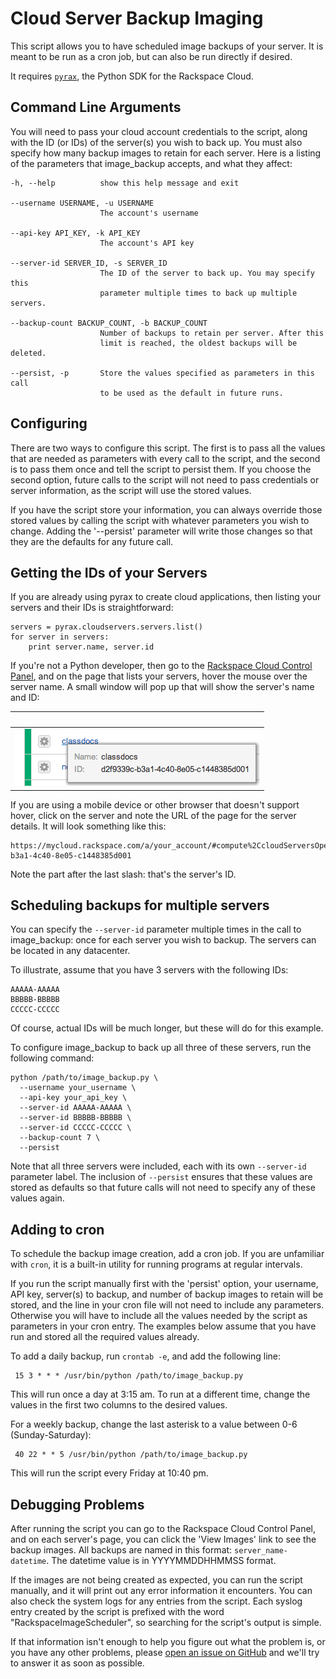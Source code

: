 # Cloud Server Backup Imaging

This script allows you to have scheduled image backups of your server. It is meant to be run as a cron job, but can also be run directly if desired.

It requires [`pyrax`](https://github.com/rackspace/pyrax), the Python SDK for the Rackspace Cloud.


## Command Line Arguments

You will need to pass your cloud account credentials to the script, along with the ID (or IDs) of the server(s) you wish to back up. You must also specify how many backup images to retain for each server. Here is a listing of the parameters that image_backup accepts, and what they affect:

    -h, --help          show this help message and exit

    --username USERNAME, -u USERNAME
                        The account's username

    --api-key API_KEY, -k API_KEY
                        The account's API key

    --server-id SERVER_ID, -s SERVER_ID
                        The ID of the server to back up. You may specify this
                        parameter multiple times to back up multiple servers.

    --backup-count BACKUP_COUNT, -b BACKUP_COUNT
                        Number of backups to retain per server. After this
                        limit is reached, the oldest backups will be deleted.

    --persist, -p       Store the values specified as parameters in this call
                        to be used as the default in future runs.

## Configuring

There are two ways to configure this script. The first is to pass all the values that are needed as parameters with every call to the script, and the second is to pass them once and tell the script to persist them. If you choose the second option, future calls to the script will not need to pass credentials or server information, as the script will use the stored values.

If you have the script store your information, you can always override those stored values by calling the script with whatever parameters you wish to change. Adding the '--persist' parameter will write those changes so that they are the defaults for any future call.


## Getting the IDs of your Servers

If you are already using pyrax to create cloud applications, then listing your servers and their IDs is straightforward:

    servers = pyrax.cloudservers.servers.list()
    for server in servers:
        print server.name, server.id

If you're not a Python developer, then go to the [Rackspace Cloud Control Panel](https://mycloud.rackspace.com), and on the page that lists your servers, hover the mouse over the server name. A small window will pop up that will show the server's name and ID:

&nbsp; |
---: |
![server id screenshot](media/server_id.png) | 


If you are using a mobile device or other browser that doesn't support hover, click on the server and note the URL of the page for the server details. It will look something like this:

    https://mycloud.rackspace.com/a/your_account/#compute%2CcloudServersOpenStack%2CORD/d2f9339c-b3a1-4c40-8e05-c1448385d001

Note the part after the last slash: that's the server's ID.


## Scheduling backups for multiple servers

You can specify the `--server-id` parameter multiple times in the call to image_backup: once for each server you wish to backup. The servers can be located in any datacenter.

To illustrate, assume that you have 3 servers with the following IDs:

    AAAAA-AAAAA
    BBBBB-BBBBB
    CCCCC-CCCCC

Of course, actual IDs will be much longer, but these will do for this example.

To configure image_backup to back up all three of these servers, run the following command:

    python /path/to/image_backup.py \
      --username your_username \
      --api-key your_api_key \
      --server-id AAAAA-AAAAA \
      --server-id BBBBB-BBBBB \
      --server-id CCCCC-CCCCC \
      --backup-count 7 \
      --persist

Note that all three servers were included, each with its own `--server-id` parameter label. The inclusion of `--persist` ensures that these values are stored as defaults so that future calls will not need to specify any of these values again.


## Adding to cron

To schedule the backup image creation, add a cron job. If you are unfamiliar with `cron`, it is a built-in utility for running programs at regular intervals.

If you run the script manually first with the 'persist' option, your username, API key, server(s) to backup, and number of backup images to retain will be stored, and the line in your cron file will not need to include any parameters. Otherwise you will have to include all the values needed by the script as parameters in your cron entry. The examples below assume that you have run and stored all the required values already.

To add a daily backup, run `crontab -e`, and add the following line:

     15 3 * * * /usr/bin/python /path/to/image_backup.py

This will run once a day at 3:15 am. To run at a different time, change the values in the first two columns to the desired values.

For a weekly backup, change the last asterisk to a value between 0-6 (Sunday-Saturday):

     40 22 * * 5 /usr/bin/python /path/to/image_backup.py

This will run the script every Friday at 10:40 pm.


## Debugging Problems

After running the script you can go to the Rackspace Cloud Control Panel, and on each server's page, you can click the 'View Images' link to see the backup images. All backups are named in this format: `server_name-datetime`. The datetime value is in YYYYMMDDHHMMSS format.

If the images are not being created as expected, you can run the script manually, and it will print out any error information it encounters. You can also check the system logs for any entries from the script. Each syslog entry created by the script is prefixed with the word "RackspaceImageScheduler", so searching for the script's output is simple.

If that information isn't enough to help you figure out what the problem is, or you have any other problems, please [open an issue on GitHub](https://github.com/rackspace/image_backup/issues) and we'll try to answer it as soon as possible.